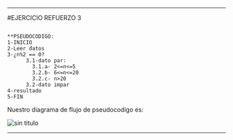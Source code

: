 ***
#EJERCICIO REFUERZO 3

~~~

**PSEUDOCODIGO:
1-INICIO
2-Leer datos
3-¿n%2 == 0?
      3.1-dato par:
      	3.1.a- 2<=n<=5
      	3.2.b- 6<=n<=20
      	3.2.c- n>20
      3.2-dato impar
4-resultado
5-FIN

~~~

Nuestro diagrama de flujo de pseudocodigo es:

 
![sin titulo](http://i68.tinypic.com/10z2xhk.jpg)

***